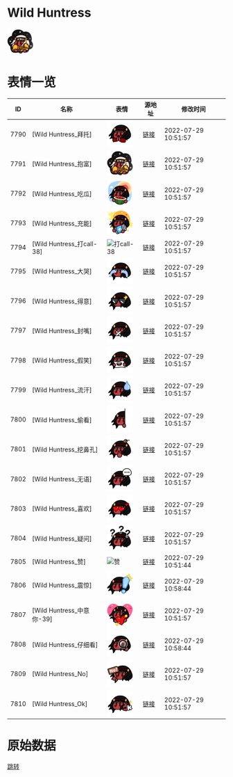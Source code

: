 # Wild Huntress

<img src="./cover.png" height="60" alt="cover" />

# 表情一览

|ID|名称|表情|源地址|修改时间|
|----|----|----|----|----|
|7790|[Wild Huntress_拜托]|<img src="./pic/007790_%5BWild Huntress_拜托%5D.png" height="60" alt="拜托"/>|[链接](http://i0.hdslb.com/bfs/emote/f6e675b27928f6e44e2e1ec95b73ed578e145ad2.png)|2022-07-29 10:51:57|
|7791|[Wild Huntress_抱富]|<img src="./pic/007791_%5BWild Huntress_抱富%5D.png" height="60" alt="抱富"/>|[链接](http://i0.hdslb.com/bfs/emote/1b6945ad6aba15b47038d8626ed8224d3713f7f9.png)|2022-07-29 10:51:57|
|7792|[Wild Huntress_吃瓜]|<img src="./pic/007792_%5BWild Huntress_吃瓜%5D.png" height="60" alt="吃瓜"/>|[链接](http://i0.hdslb.com/bfs/emote/28acab3f780fe0016ead0e51b492f74f3445ebfb.png)|2022-07-29 10:51:57|
|7793|[Wild Huntress_充能]|<img src="./pic/007793_%5BWild Huntress_充能%5D.png" height="60" alt="充能"/>|[链接](http://i0.hdslb.com/bfs/emote/3d0dd3dff116e595de181a2b6fcb7daa27ec050b.png)|2022-07-29 10:51:57|
|7794|[Wild Huntress_打call-38]|<img src="./pic/007794_%5BWild Huntress_打call-38%5D.png" height="60" alt="打call-38"/>|[链接](http://i0.hdslb.com/bfs/emote/a27eee8f08b9684e8280a6a035a2c983027c0cdb.png)|2022-07-29 10:51:57|
|7795|[Wild Huntress_大哭]|<img src="./pic/007795_%5BWild Huntress_大哭%5D.png" height="60" alt="大哭"/>|[链接](http://i0.hdslb.com/bfs/emote/ba58479ec17aedaa31e88dda3736ed1ea06b316e.png)|2022-07-29 10:51:57|
|7796|[Wild Huntress_得意]|<img src="./pic/007796_%5BWild Huntress_得意%5D.png" height="60" alt="得意"/>|[链接](http://i0.hdslb.com/bfs/emote/b75455fb81171e8d095eb4f1ddfc65dc23de9c5d.png)|2022-07-29 10:51:57|
|7797|[Wild Huntress_封嘴]|<img src="./pic/007797_%5BWild Huntress_封嘴%5D.png" height="60" alt="封嘴"/>|[链接](http://i0.hdslb.com/bfs/emote/9eb3dead97f8f43f6a4d9708cb6cb8ca96b2c6a8.png)|2022-07-29 10:51:57|
|7798|[Wild Huntress_假笑]|<img src="./pic/007798_%5BWild Huntress_假笑%5D.png" height="60" alt="假笑"/>|[链接](http://i0.hdslb.com/bfs/emote/95cbe295d9eb6c1987f35409eddcbdd807e8601d.png)|2022-07-29 10:51:57|
|7799|[Wild Huntress_流汗]|<img src="./pic/007799_%5BWild Huntress_流汗%5D.png" height="60" alt="流汗"/>|[链接](http://i0.hdslb.com/bfs/emote/d2a245482dcd2b60e7cf712be502d65a92247407.png)|2022-07-29 10:51:57|
|7800|[Wild Huntress_偷看]|<img src="./pic/007800_%5BWild Huntress_偷看%5D.png" height="60" alt="偷看"/>|[链接](http://i0.hdslb.com/bfs/emote/3e314a072c16b73e8a41903fd5c77d2c2c15c04a.png)|2022-07-29 10:51:57|
|7801|[Wild Huntress_挖鼻孔]|<img src="./pic/007801_%5BWild Huntress_挖鼻孔%5D.png" height="60" alt="挖鼻孔"/>|[链接](http://i0.hdslb.com/bfs/emote/e3debb59ca7113522504f7e1ed748822700d141b.png)|2022-07-29 10:51:57|
|7802|[Wild Huntress_无语]|<img src="./pic/007802_%5BWild Huntress_无语%5D.png" height="60" alt="无语"/>|[链接](http://i0.hdslb.com/bfs/emote/a7f7a98ff23daa2a275ad1123da0bfdbf64eb9cc.png)|2022-07-29 10:51:57|
|7803|[Wild Huntress_喜欢]|<img src="./pic/007803_%5BWild Huntress_喜欢%5D.png" height="60" alt="喜欢"/>|[链接](http://i0.hdslb.com/bfs/emote/c476dfad81fe337270e0c11508a662b8cbf5d578.png)|2022-07-29 10:51:57|
|7804|[Wild Huntress_疑问]|<img src="./pic/007804_%5BWild Huntress_疑问%5D.png" height="60" alt="疑问"/>|[链接](http://i0.hdslb.com/bfs/emote/1d872dcb356e369368b78a646884cc21c50faa87.png)|2022-07-29 10:51:57|
|7805|[Wild Huntress_赞]|<img src="./pic/007805_%5BWild Huntress_赞%5D.png" height="60" alt="赞"/>|[链接](http://i0.hdslb.com/bfs/emote/bbfae2a9471201e24d452c8db928a8d22f0151a1.png)|2022-07-29 10:51:44|
|7806|[Wild Huntress_震惊]|<img src="./pic/007806_%5BWild Huntress_震惊%5D.png" height="60" alt="震惊"/>|[链接](http://i0.hdslb.com/bfs/emote/f26b8038c51ae6f1aaf504d7a1d3cca5935d7542.png)|2022-07-29 10:58:44|
|7807|[Wild Huntress_中意你-39]|<img src="./pic/007807_%5BWild Huntress_中意你-39%5D.png" height="60" alt="中意你-39"/>|[链接](http://i0.hdslb.com/bfs/emote/d956f0ebf502a3b4467ec4fcd967a7e24884b2ed.png)|2022-07-29 10:51:57|
|7808|[Wild Huntress_仔细看]|<img src="./pic/007808_%5BWild Huntress_仔细看%5D.png" height="60" alt="仔细看"/>|[链接](http://i0.hdslb.com/bfs/emote/9f4c2834389f646d0dfcafb3172743a57d8e6c17.png)|2022-07-29 10:58:44|
|7809|[Wild Huntress_No]|<img src="./pic/007809_%5BWild Huntress_No%5D.png" height="60" alt="No"/>|[链接](http://i0.hdslb.com/bfs/emote/89f8201958780a2adea98350cb1fb64b950460f0.png)|2022-07-29 10:51:57|
|7810|[Wild Huntress_Ok]|<img src="./pic/007810_%5BWild Huntress_Ok%5D.png" height="60" alt="Ok"/>|[链接](http://i0.hdslb.com/bfs/emote/1038de07b89e048c3f01783e5ace540e8d867016.png)|2022-07-29 10:51:57|

# 原始数据

[跳转](./raw.json)


